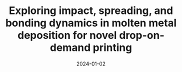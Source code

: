 ---
title: "Exploring impact, spreading, and bonding dynamics in molten metal deposition for novel drop-on-demand printing"
collection: publications
permalink: /publication/2024-01-02-molten-metal-deposition
excerpt: 'A. Kapil, V. Sharma, J. De Pauw, and A. Sharma'
date: 2024-01-02
venue: 'Materials Design'
paperurl: 'https://doi.org/10.1016/j.matdes.2024.112633'
---